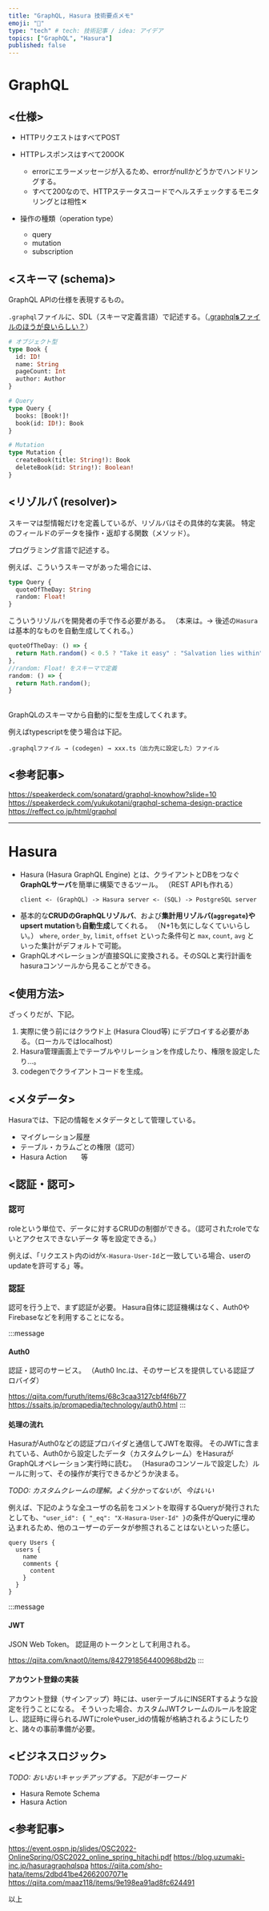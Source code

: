 ```yaml
---
title: "GraphQL, Hasura 技術要点メモ"
emoji: "🤖"
type: "tech" # tech: 技術記事 / idea: アイデア
topics: ["GraphQL", "Hasura"]
published: false
---
```



# GraphQL

## <仕様>
- HTTPリクエストはすべてPOST
- HTTPレスポンスはすべて200OK
  - errorにエラーメッセージが入るため、errorがnullかどうかでハンドリングする。
  - すべて200なので、HTTPステータスコードでヘルスチェックするモニタリングとは相性✕

- 操作の種類（operation type）
  - query
  - mutation
  - subscription

## <スキーマ (schema)>
GraphQL APIの仕様を表現するもの。

`.graphql`ファイルに、SDL（スキーマ定義言語）で記述する。（[.graphql**s**ファイルのほうが良いらしい？](https://maku.blog/p/5s5jvfz/)）

```graphql:xx.graphql
# オブジェクト型
type Book {
  id: ID!
  name: String
  pageCount: Int
  author: Author
}

# Query
type Query {
  books: [Book!]!
  book(id: ID!): Book
}

# Mutation
type Mutation {
  createBook(title: String!): Book
  deleteBook(id: String!): Boolean!
}
```

## <リゾルバ (resolver)>
スキーマは型情報だけを定義しているが、リゾルバはその具体的な実装。
特定のフィールドのデータを操作・返却する関数（メソッド）。

プログラミング言語で記述する。

例えば、こういうスキーマがあった場合には、
```graphql:xxx.graphql
type Query {
  quoteOfTheDay: String
  random: Float!
}
```
こういうリゾルバを開発者の手で作る必要がある。
（本来は。→ 後述の`Hasura`は基本的なものを自動生成してくれる。）
```ts:xxx.ts
quoteOfTheDay: () => {
  return Math.random() < 0.5 ? "Take it easy" : "Salvation lies within";
},
//random: Float! をスキーマで定義
random: () => {
  return Math.random();
}
```

## <GraphQL Code Generator>
GraphQLのスキーマから自動的に型を生成してくれます。

例えばtypescriptを使う場合は下記。
```
.graphqlファイル → (codegen) → xxx.ts（出力先に設定した）ファイル 
```


## <参考記事>
https://speakerdeck.com/sonatard/graphql-knowhow?slide=10
https://speakerdeck.com/yukukotani/graphql-schema-design-practice
https://reffect.co.jp/html/graphql


---


# Hasura

- Hasura (Hasura GraphQL Engine) とは、クライアントとDBをつなぐ**GraphQLサーバ**を簡単に構築できるツール。
  （REST APIも作れる）
  ```
  client <- (GraphQL) -> Hasura server <- (SQL) -> PostgreSQL server
  ```
- 基本的な**CRUDのGraphQLリゾルバ**、および**集計用リゾルバ(`aggregate`)**や**upsert mutation**も**自動生成**してくれる。
  （N+1も気にしなくていいらしい。）
  `where`, `order_by`, `limit`, `offset` といった条件句と `max`, `count`, `avg` といった集計がデフォルトで可能。
- GraphQLオペレーションが直接SQLに変換される。そのSQLと実行計画をhasuraコンソールから見ることができる。

## <使用方法>
ざっくりだが、下記。
1. 実際に使う前にはクラウド上 (Hasura Cloud等) にデプロイする必要がある。（ローカルではlocalhost）
2. Hasura管理画面上でテーブルやリレーションを作成したり、権限を設定したり...。
3. codegenでクライアントコードを生成。

## <メタデータ>
Hasuraでは、下記の情報をメタデータとして管理している。
- マイグレーション履歴
- テーブル・カラムごとの権限（認可）
- Hasura Action　　等


## <認証・認可>
### 認可
roleという単位で、データに対するCRUDの制御ができる。（認可されたroleでないとアクセスできないデータ 等を設定できる。）

例えば、「リクエスト内のidが`X-Hasura-User-Id`と一致している場合、userのupdateを許可する」等。

### 認証
認可を行う上で、まず認証が必要。
Hasura自体に認証機構はなく、Auth0やFirebaseなどを利用することになる。

:::message
#### Auth0
認証・認可のサービス。
（Auth0 Inc.は、そのサービスを提供している認証プロバイダ）

https://qiita.com/furuth/items/68c3caa3127cbf4f6b77
https://ssaits.jp/promapedia/technology/auth0.html
:::

#### 処理の流れ
HasuraがAuth0などの認証プロバイダと通信してJWTを取得。
そのJWTに含まれている、Auth0から設定したデータ（カスタムクレーム）をHasuraがGraphQLオペレーション実行時に読む。
（Hasuraのコンソールで設定した）ルールに則って、その操作が実行できるかどうか決まる。

*TODO: カスタムクレームの理解。よく分かってないが、今はいい*

例えば、下記のような全ユーザの名前をコメントを取得するQueryが発行されたとしても、`"user_id": { "_eq": "X-Hasura-User-Id" }`の条件がQueryに埋め込まれるため、他のユーザーのデータが参照されることはないといった感じ。
```
query Users {
  users {
    name
    comments {
      content
    }
  }
}
```

:::message
#### JWT
JSON Web Token。
認証用のトークンとして利用される。

https://qiita.com/knaot0/items/8427918564400968bd2b
:::

#### アカウント登録の実装
アカウント登録（サインアップ）時には、userテーブルにINSERTするような設定を行うことになる。
そういった場合、カスタムJWTクレームのルールを設定し、認証時に得られるJWTにroleやuser_idの情報が格納されるようにしたりと、諸々の事前準備が必要。


## <ビジネスロジック>
*TODO: おいおいキャッチアップする。下記がキーワード*
- Hasura Remote Schema
- Hasura Action


## <参考記事>
https://event.ospn.jp/slides/OSC2022-OnlineSpring/OSC2022_online_spring_hitachi.pdf
https://blog.uzumaki-inc.jp/hasuragraphqlspa
https://qiita.com/sho-hata/items/2dbd41be42662007071e
https://qiita.com/maaz118/items/9e198ea91ad8fc624491


以上